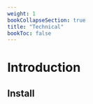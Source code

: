 ```yaml
---
weight: 1
bookCollapseSection: true
title: "Technical"
bookToc: false
---
```


# Introduction

## Install
